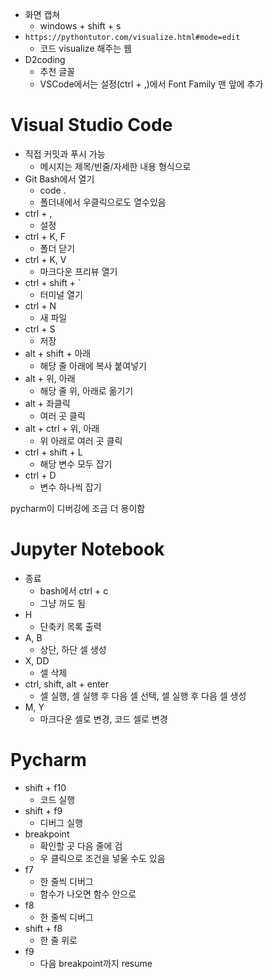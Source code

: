 - 화면 캡쳐
    - windows + shift + s
- `https://pythontutor.com/visualize.html#mode=edit`
    - 코드 visualize 해주는 웹
- D2coding
    - 추천 글꼴
    - VSCode에서는 설정(ctrl + ,)에서 Font Family 맨 앞에 추가

# Visual Studio Code

- 직접 커밋과 푸시 가능
    - 메시지는 제목/빈줄/자세한 내용 형식으로
- Git Bash에서 열기
    - code .
    - 폴더내에서 우클릭으로도 열수있음
- ctrl + ,
    - 설정
- ctrl + K, F
    - 폴더 닫기
- ctrl + K, V
    - 마크다운 프리뷰 열기
- ctrl + shift + `
    - 터미널 열기
- ctrl + N
    - 새 파일
- ctrl + S
    - 저장
- alt + shift + 아래
    - 해당 줄 아래에 복사 붙여넣기
- alt + 위, 아래
    - 해당 줄 위, 아래로 옮기기
- alt + 좌클릭
    - 여러 곳 클릭
- alt + ctrl + 위, 아래
    - 위 아래로 여러 곳 클릭
- ctrl + shift + L
    - 해당 변수 모두 잡기
- ctrl + D
    - 변수 하나씩 잡기

pycharm이 디버깅에 조금 더 용이함

# Jupyter Notebook

- 종료
    - bash에서 ctrl + c
    - 그냥 꺼도 됨
- H
    - 단축키 목록 출력
- A, B
    - 상단, 하단 셀 생성
- X, DD
    - 셀 삭제
- ctrl, shift, alt + enter
    - 셀 실행, 셀 실행 후 다음 셀 선택, 셀 실행 후 다음 셀 생성
- M, Y
    - 마크다운 셀로 변경, 코드 셀로 변경

# Pycharm

- shift + f10
    - 코드 실행
- shift + f9
    - 디버그 실행
- breakpoint
    - 확인할 곳 다음 줄에 검
    - 우 클릭으로 조건을 넣울 수도 있음
- f7
    - 한 줄씩 디버그
    - 함수가 나오면 함수 안으로
- f8
    - 한 줄씩 디버그
- shift + f8
    - 한 줄 위로
- f9
    - 다음 breakpoint까지 resume